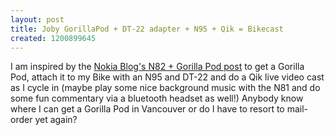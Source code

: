 ```yaml
---
layout: post
title: Joby GorillaPod + DT-22 adapter + N95 + Qik = Bikecast
created: 1200899645
---
```

<p>I am inspired by the <a href="http://thenokiablog.com/2008/01/09/review-joby-gorillapod-with-nokia-dt-22-adapter/">Nokia Blog&#39;s N82 + Gorilla Pod post</a> to get a Gorilla Pod, attach it to my Bike with an N95 and DT-22 and do a Qik live video cast as I cycle in (maybe play some nice background music with the N81 and do some fun commentary via a bluetooth headset as well!) Anybody know where I can get a Gorilla Pod in Vancouver or do I have to resort to mail-order yet again?</p> 
